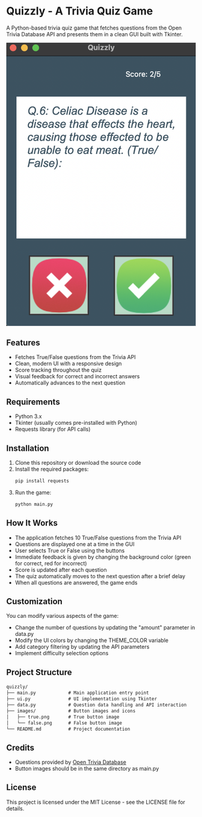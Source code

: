 # Quizzly - A Trivia Quiz Game

A Python-based trivia quiz game that fetches questions from the Open Trivia Database API and presents them in a clean GUI built with Tkinter.

![Quizzly Screenshot](quizzly-screenshot)

## Features

- Fetches True/False questions from the Trivia API
- Clean, modern UI with a responsive design
- Score tracking throughout the quiz
- Visual feedback for correct and incorrect answers
- Automatically advances to the next question

## Requirements

- Python 3.x
- Tkinter (usually comes pre-installed with Python)
- Requests library (for API calls)

## Installation

1. Clone this repository or download the source code
2. Install the required packages:
   ```bash
   pip install requests
   ```
3. Run the game:
   ```bash
   python main.py
   ```

## How It Works

- The application fetches 10 True/False questions from the Trivia API
- Questions are displayed one at a time in the GUI
- User selects True or False using the buttons
- Immediate feedback is given by changing the background color (green for correct, red for incorrect)
- Score is updated after each question
- The quiz automatically moves to the next question after a brief delay
- When all questions are answered, the game ends

## Customization

You can modify various aspects of the game:
- Change the number of questions by updating the "amount" parameter in data.py
- Modify the UI colors by changing the THEME_COLOR variable
- Add category filtering by updating the API parameters
- Implement difficulty selection options

## Project Structure

```
quizzly/
├── main.py            # Main application entry point
├── ui.py              # UI implementation using Tkinter
├── data.py            # Question data handling and API interaction
├── images/            # Button images and icons
│   ├── true.png       # True button image
│   └── false.png      # False button image
└── README.md          # Project documentation
```

## Credits

- Questions provided by [Open Trivia Database](https://opentdb.com/)
- Button images should be in the same directory as main.py

## License

This project is licensed under the MIT License - see the LICENSE file for details.
